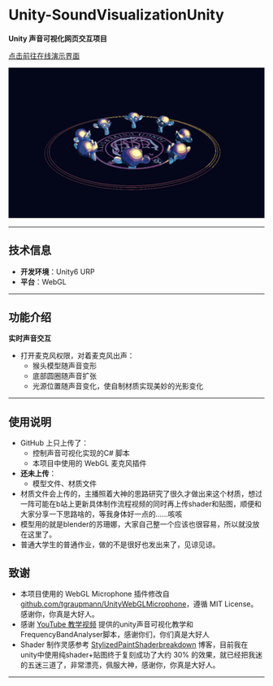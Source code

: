 # Unity-SoundVisualizationUnity

**Unity 声音可视化网页交互项目**  

[点击前往在线演示界面](https://hannahhu.itch.io/singforme)

![项目截图](Screenshots/main_scene.png)

---
## 技术信息

- **开发环境**：Unity6 URP
- **平台**：WebGL  
---
## 功能介绍

**实时声音交互**  
   - 打开麦克风权限，对着麦克风出声：  
     - 猴头模型随声音变形  
     - 底部圆圈随声音扩张  
     - 光源位置随声音变化，使自制材质实现美妙的光影变化  
---

## 使用说明

- GitHub 上只上传了：
  - 控制声音可视化实现的C# 脚本  
  - 本项目中使用的 WebGL 麦克风插件
- **还未上传**：
  - 模型文件、材质文件  
- 材质文件会上传的，主播照着大神的思路研究了很久才做出来这个材质，想过一阵可能在b站上更新具体制作流程视频的同时再上传shader和贴图，顺便和大家分享一下思路啥的，等我身体好一点的……咳咳
- 模型用的就是blender的苏珊娜，大家自己整一个应该也很容易，所以就没放在这里了。
- 普通大学生的普通作业，做的不是很好也发出来了，见谅见谅。

## 致谢

- 本项目使用的 WebGL Microphone 插件修改自 [github.com/tgraupmann/UnityWebGLMicrophone](https://github.com/tgraupmann/UnityWebGLMicrophone)，遵循 MIT License。感谢你，你真是大好人。
- 感谢 [YouTube 教学视频](https://www.youtube.com/watch?v=uwCjzUTpR1E) 提供的unity声音可视化教学和FrequencyBandAnalyser脚本，感谢你们，你们真是大好人
- Shader 制作灵感参考 [StylizedPaintShaderbreakdown](https://cyn-prod.com/stylized-paint-shader-breakdown) 博客，目前我在unity中使用纯shader+贴图终于复刻成功了大约 30% 的效果，就已经把我迷的五迷三道了，非常漂亮，佩服大神，感谢你，你真是大好人。

---

